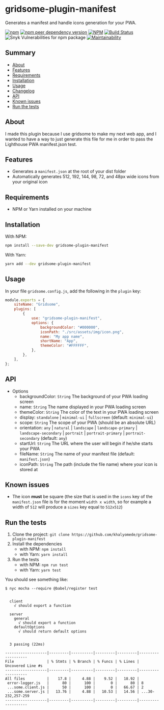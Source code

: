 # gridsome-plugin-manifest

Generates a manifest and handle icons generation for your PWA.

[![npm](https://img.shields.io/npm/v/gridsome-plugin-manifest)](https://www.npmjs.com/package/gridsome-plugin-manifest) [![npm peer dependency version](https://img.shields.io/npm/dependency-version/gridsome-plugin-manifest/peer/gridsome)](https://www.npmjs.com/package/gridsome) [![NPM](https://img.shields.io/npm/l/gridsome-plugin-manifest)](https://github.com/khalyomede/gridsome-plugin-manifest/blob/master/LICENSE) [![Build Status](https://travis-ci.com/khalyomede/gridsome-plugin-manifest.svg?branch=master)](https://travis-ci.com/khalyomede/gridsome-plugin-manifest) ![Snyk Vulnerabilities for npm package](https://img.shields.io/snyk/vulnerabilities/npm/gridsome-plugin-manifest) [![Maintainability](https://api.codeclimate.com/v1/badges/493c9113d81d8444ad82/maintainability)](https://codeclimate.com/github/khalyomede/gridsome-plugin-manifest/maintainability)

## Summary

-   [About](#about)
-   [Features](#features)
-   [Requirements](#requirements)
-   [Installation](#installation)
-   [Usage](#usage)
-   [Changelog](CHANGELOG.md)
-   [API](#api)
-   [Known issues](#known-issues)
-   [Run the tests](#run-the-tests)

## About

I made this plugin because I use gridsome to make my next web app, and I wanted to have a way to just generate this file for me in order to pass the Lighthouse PWA manifest.json test.

## Features

-   Generates a `manifest.json` at the root of your dist folder
-   Automatically generates 512, 192, 144, 98, 72, and 48px wide icons from your original icon

## Requirements

-   NPM or Yarn installed on your machine

## Installation

With NPM:

```bash
npm install --save-dev gridsome-plugin-manifest
```

With Yarn:

```bash
yarn add --dev gridsome-plugin-manifest
```

## Usage

In your file `gridsome.config.js`, add the following in the `plugin` key:

```javascript
module.exports = {
	siteName: "Gridsome",
	plugins: [
		{
			use: "gridsome-plugin-manifest",
			options: {
				backgroundColor: "#000000",
				iconPath: "./src/assets/img/icon.png",
				name: "My app name",
				shortName: "App",
				themeColor: "#FFFFFF",
			},
		},
	],
};
```

## API

-   Options
    -   backgroundColor: `String` The background of your PWA loading screen
    -   name: `String` The name displayed in your PWA loading screen
    -   themeColor: `String` The color of the text in your PWA loading screen
    -   display: `standalone` | `minimal-ui` | `fullscreen` (default: `minimal-ui`)
    -   scope: `String` The scope of your PWA (should be an absolute URL)
    -   orientation: `any` | `natural` | `landscape` | `landscape-primary` | `landscape-secondary` | `portrait` | `portrait-primary` | `portrait-secondary` (default: `any`)
    -   startUrl: `String` The URL where the user will begin if he/she starts your PWA
    -   fileName: `String` The name of your manifest file (default: `manifest.json`)
    -   iconPath: `String` The path (include the file name) where your icon is stored at

## Known issues

-   The icon **must** be square (the size that is used in the `icons` key of the `manifest.json` file is for the moment `width x width`, so for example a width of `512` will produce a `sizes` key equal to `512x512`)

## Run the tests

1. Clone the project: `git clone https://github.com/khalyomede/gridsome-plugin-manifest`
2. Install the dependencies
    - with NPM: `npm install`
    - with Yarn: `yarn install`
3. Run the tests
    - with NPM: `npm run test`
    - with Yarn: `yarn test`

You should see something like:

```
$ nyc mocha --require @babel/register test


  client
    √ should export a function

  server
    general
      √ should export a function
    defaultOptions
      √ should return default options


  3 passing (22ms)

-------------------|---------|----------|---------|---------|-------------------
File               | % Stmts | % Branch | % Funcs | % Lines | Uncovered Line #s
-------------------|---------|----------|---------|---------|-------------------
All files          |    17.8 |     4.88 |    9.52 |   18.92 |
 error-logger.js   |      80 |      100 |       0 |      80 | 8
 ...some.client.js |      50 |      100 |       0 |   66.67 | 2
 ...some.server.js |   13.76 |     4.88 |   10.53 |   14.56 | ...30-232,257-259
-------------------|---------|----------|---------|---------|-------------------
```
